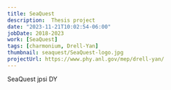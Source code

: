 ```yaml
---
title: SeaQuest 
description:  Thesis project
date: "2023-11-21T10:02:54-06:00"
jobDate: 2018-2023
work: [SeaQuest]
tags: [charmonium, Drell-Yan]
thumbnail: seaquest/SeaQuest-logo.jpg 
projectUrl: https://www.phy.anl.gov/mep/drell-yan/ 
---
```


SeaQuest jpsi DY
